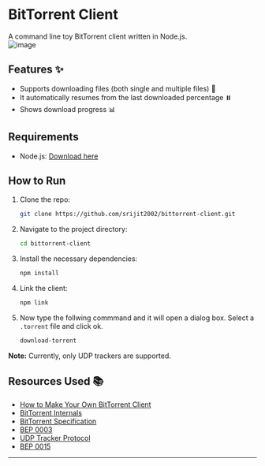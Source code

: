 # BitTorrent Client

A command line toy BitTorrent client written in Node.js.    
![image](https://github.com/srijit2002/bittorrent-client/assets/74085816/d4d85d00-544a-4ecd-8b9f-d362f499c822)



## Features ✨

- Supports downloading files (both single and multiple files) 📂
- It automatically resumes from the last downloaded percentage ⏸️
- Shows download progress 📊

## Requirements

- Node.js: [Download here](https://nodejs.org/)

## How to Run

1. Clone the repo:
   ```sh
   git clone https://github.com/srijit2002/bittorrent-client.git
   ```
2. Navigate to the project directory:
   ```sh
   cd bittorrent-client
   ```
3. Install the necessary dependencies:
   ```sh
   npm install
   ```
4. Link the client:
   ```sh
   npm link
   ```
5. Now type the follwing commmand and it will open a dialog box. Select a `.torrent` file and click ok.

    ```sh
    download-torrent
     ```
**Note:** Currently, only UDP trackers are supported.

## Resources Used 📚

- [How to Make Your Own BitTorrent Client](https://allenkim67.github.io/programming/2016/05/04/how-to-make-your-own-bittorrent-client.html)
- [BitTorrent Internals](https://youtube.com/playlist?list=PLsdq-3Z1EPT1rNeq2GXpnivaWINnOaCd0&si=PG77h6g2msxq1Zd6)
- [BitTorrent Specification](https://wiki.theory.org/BitTorrentSpecification)
- [BEP 0003](https://www.bittorrent.org/beps/bep_0003.html)
- [UDP Tracker Protocol](https://www.rasterbar.com/products/libtorrent/udp_tracker_protocol.html)
- [BEP 0015](https://www.bittorrent.org/beps/bep_0015.html)
---
